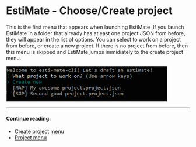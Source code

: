 # EstiMate - Choose/Create project

This is the first menu that appears when launching EstiMate.
If you launch EstiMate in a folder that already has atleast one project JSON from before, they will appear in the list of options.
You can select to work on a project from before, or create a new project.
If there is no project from before, then this menu is skipped and EstiMate jumps immidiately to the create project menu.

![Project chooser](../assets/project-chooser.PNG "Project chooser")

----
#### Continue reading:
* [Create project menu](./create-project-menu.md)
* [Project menu](./project-menu.md)


